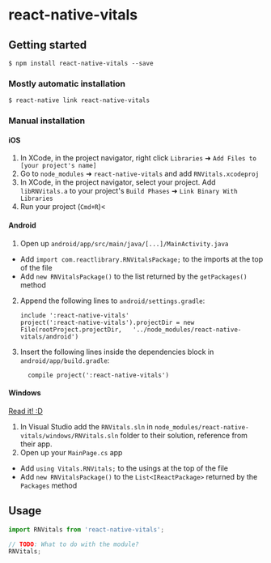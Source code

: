 
# react-native-vitals

## Getting started

`$ npm install react-native-vitals --save`

### Mostly automatic installation

`$ react-native link react-native-vitals`

### Manual installation


#### iOS

1. In XCode, in the project navigator, right click `Libraries` ➜ `Add Files to [your project's name]`
2. Go to `node_modules` ➜ `react-native-vitals` and add `RNVitals.xcodeproj`
3. In XCode, in the project navigator, select your project. Add `libRNVitals.a` to your project's `Build Phases` ➜ `Link Binary With Libraries`
4. Run your project (`Cmd+R`)<

#### Android

1. Open up `android/app/src/main/java/[...]/MainActivity.java`
  - Add `import com.reactlibrary.RNVitalsPackage;` to the imports at the top of the file
  - Add `new RNVitalsPackage()` to the list returned by the `getPackages()` method
2. Append the following lines to `android/settings.gradle`:
  	```
  	include ':react-native-vitals'
  	project(':react-native-vitals').projectDir = new File(rootProject.projectDir, 	'../node_modules/react-native-vitals/android')
  	```
3. Insert the following lines inside the dependencies block in `android/app/build.gradle`:
  	```
      compile project(':react-native-vitals')
  	```

#### Windows
[Read it! :D](https://github.com/ReactWindows/react-native)

1. In Visual Studio add the `RNVitals.sln` in `node_modules/react-native-vitals/windows/RNVitals.sln` folder to their solution, reference from their app.
2. Open up your `MainPage.cs` app
  - Add `using Vitals.RNVitals;` to the usings at the top of the file
  - Add `new RNVitalsPackage()` to the `List<IReactPackage>` returned by the `Packages` method


## Usage
```javascript
import RNVitals from 'react-native-vitals';

// TODO: What to do with the module?
RNVitals;
```
  